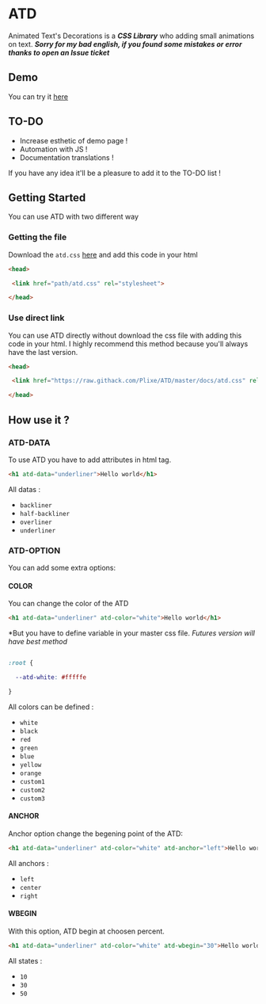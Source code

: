 # ATD
Animated Text's Decorations is a ***CSS Library*** who adding small animations on text. ***Sorry for my bad english, if you found some mistakes or error thanks to open an Issue ticket***

## Demo

You can try it [here](https://plixe.github.io/ATD/)

## TO-DO

* Increase esthetic of demo page !
* Automation with JS !
* Documentation translations !

If you have any idea it'll be a pleasure to add it to the TO-DO list ! 

## Getting Started

You can use ATD with two different way

### Getting the file

Download the `atd.css` [here](https://github.com/Plixe/ATD/tree/master/docs) and add this code in your html

```html
<head>

 <link href="path/atd.css" rel="stylesheet">

</head>
```

### Use direct link

You can use ATD directly without download the css file with adding this code in your html. I highly recommend this method because you'll always have
the last version.

```html
<head>

 <link href="https://raw.githack.com/Plixe/ATD/master/docs/atd.css" rel="stylesheet">

</head>
```

## How use it ?

### ATD-DATA

To use ATD you have to add attributes in html tag.

```html
<h1 atd-data="underliner">Hello world</h1>
```

All datas :
* `backliner`
* `half-backliner`
* `overliner`
* `underliner`

### ATD-OPTION

You can add some extra options:

#### COLOR

You can change the color of the ATD

```html
<h1 atd-data="underliner" atd-color="white">Hello world</h1>
```

*But you have to define variable in your master css file. *Futures version will have best method*

```css

:root {

  --atd-white: #fffffe

}

```

All colors can be defined :
* `white`
* `black`
* `red`
* `green`
* `blue`
* `yellow`
* `orange`
* `custom1`
* `custom2`
* `custom3`

#### ANCHOR

Anchor option change the begening point of the ATD:

```html
<h1 atd-data="underliner" atd-color="white" atd-anchor="left">Hello world</h1>
```

All anchors :
* `left`
* `center`
* `right`

#### WBEGIN

With this option, ATD begin at choosen percent.

```html
<h1 atd-data="underliner" atd-color="white" atd-wbegin="30">Hello world</h1>
```

All states :
* `10`
* `30`
* `50`

